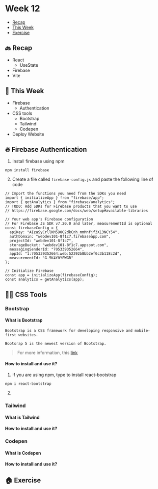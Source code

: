 # Week 12

- [Recap]()
- [This Week]()
- [Exercise]()

## 🔙 Recap
- React
    - UseState
- Firebase
- Vite

## 📖 This Week

- Firebase
    - Authentication
- CSS tools
    - Bootstrap
    - Tailwind
    - Codepen
- Deploy Website

## 🔥 Firebase Authentication

1. Install firebase using npm
```
npm install firebase
```

2. Create a file called `firebase-config.js` and paste the following line of code
```
// Import the functions you need from the SDKs you need
import { initializeApp } from "firebase/app";
import { getAnalytics } from "firebase/analytics";
// TODO: Add SDKs for Firebase products that you want to use
// https://firebase.google.com/docs/web/setup#available-libraries

// Your web app's Firebase configuration
// For Firebase JS SDK v7.20.0 and later, measurementId is optional
const firebaseConfig = {
  apiKey: "AIzaSyCrllKM59OO2dkCnh_mmMnfjf3X13NCY54",
  authDomain: "webdev101-8f1c7.firebaseapp.com",
  projectId: "webdev101-8f1c7",
  storageBucket: "webdev101-8f1c7.appspot.com",
  messagingSenderId: "705339352664",
  appId: "1:705339352664:web:52292b8bb2ef0c3b118c2d",
  measurementId: "G-5K4Y0YFWGR"
};

// Initialize Firebase
const app = initializeApp(firebaseConfig);
const analytics = getAnalytics(app);
```
## 👩‍🔬 CSS Tools

### Bootstrap

#### What is Bootstrap

```
Bootstrap is a CSS framework for developing responsive and mobile-first websites.

Bootsrap 5 is the newest version of Bootstrap.
```

> For more information, this [link](https://react-bootstrap.github.io/getting-started/introduction/)

#### How to install and use it?

1. If you are using npm, type to install react-bootstrap
```
npm i react-bootstrap
```

2. 

### Tailwind

#### What is Tailwind

#### How to install and use it?

### Codepen

#### What is Codepen

#### How to install and use it?


## 🏠 Exercise